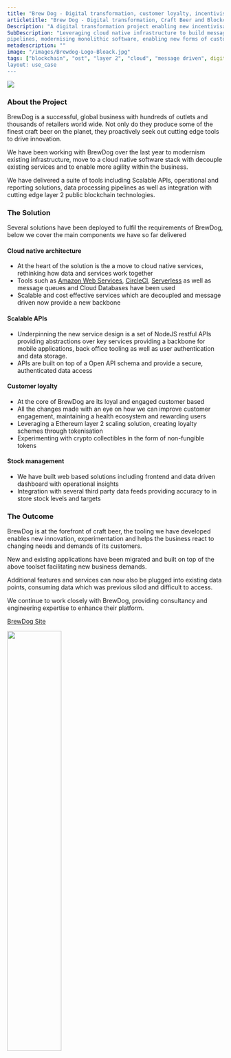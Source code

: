 ```yaml
---
title: "Brew Dog - Digital transformation, customer loyalty, incentivisation and a sprinkle of Blockchain"
articletitle: "Brew Dog - Digital transformation, Craft Beer and Blockchain"
Description: "A digital transformation project enabling new incentivisation, engagement and loyalty mechanisms"
SubDescription: "Leveraging cloud native infrastructure to build message driven data processing 
pipelines, modernising monolithic software, enabling new forms of customer engagement and incentivisation with the power of blockchain"
metadescription: ""
image: "/images/Brewdog-Logo-Bloack.jpg"
tags: ["blockchain", "ost", "layer 2", "cloud", "message driven", digital transformation", "scaling", "incentivisation", "engagement", "gamification"]
layout: use_case
---
```


<img src="/images/brewdog-header-image.jpg"/>

### About the Project

BrewDog is a successful, global business with hundreds of outlets and thousands of retailers world wide.
Not only do they produce some of the finest craft beer on the planet, they proactively seek out cutting edge tools to drive innovation. 

We have been working with BrewDog over the last year to modernism existing infrastructure, 
move to a cloud native software stack with decouple existing services and to enable more agility within the business.  

We have delivered a suite of tools including Scalable APIs, operational and reporting solutions, data processing 
pipelines as well as integration with cutting edge layer 2 public blockchain technologies. 

### The Solution

Several solutions have been deployed to fulfil the requirements of BrewDog,
 below we cover the main components we have so far delivered 

#### Cloud native architecture

* At the heart of the solution is the a move to cloud native services, rethinking how data and services work together
* Tools such as <a href="https://aws.amazon.com/" target="_blank">Amazon Web Services</a>, <a href="https://circleci.com" target="_blank">CircleCI</a>, <a href="https://serverless.com" target="_blank">Serverless</a> as well as message queues and Cloud Databases have been used
* Scalable and cost effective services which are decoupled and message driven now provide a new backbone  

#### Scalable APIs

* Underpinning the new service design is a set of NodeJS restful APIs providing abstractions over key services 
providing a backbone for mobile applications, back office tooling as well as user authentication and data storage. 
* APIs are built on top of a Open API schema and provide a secure, authenticated data access

#### Customer loyalty

* At the core of BrewDog are its loyal and engaged customer based 
* All the changes made with an eye on how we can improve customer engagement, maintaining a health ecosystem and rewarding users 
* Leveraging a Ethereum layer 2 scaling solution, creating loyalty schemes through tokenisation 
* Experimenting with crypto collectibles in the form of non-fungible tokens    

#### Stock management 

* We have built web based solutions including frontend and data driven dashboard with operational insights
* Integration with several third party data feeds providing accuracy to in store stock levels and targets

### The Outcome

BrewDog is at the forefront of craft beer, the tooling we have developed enables new innovation, experimentation and helps the 
business react to changing needs and demands of its customers. 

New and existing applications have been migrated and built on top of the above toolset facilitating new business demands.

Additional features and services can now also be plugged into existing data points, 
consuming data which was previous silod and difficult to access.

We continue to work closely with BrewDog, providing consultancy and engineering expertise to enhance their platform. 

[BrewDog Site](https://www.brewdog.com/uk/)

<img src="/images/Brewdog-Logo-Bloack.jpg" style="width: 50%" />

